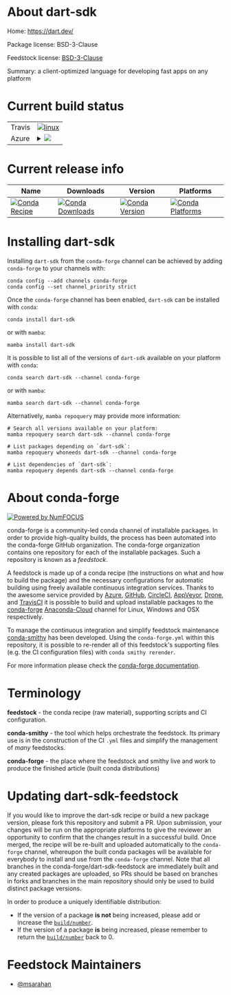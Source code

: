 About dart-sdk
==============

Home: https://dart.dev/

Package license: BSD-3-Clause

Feedstock license: [BSD-3-Clause](https://github.com/conda-forge/dart-sdk-feedstock/blob/main/LICENSE.txt)

Summary: a client-optimized language for developing fast apps on any platform

Current build status
====================


<table><tr>
    <td>Travis</td>
    <td>
      <a href="https://app.travis-ci.com/conda-forge/dart-sdk-feedstock">
        <img alt="linux" src="https://img.shields.io/travis/com/conda-forge/dart-sdk-feedstock/main.svg?label=Linux">
      </a>
    </td>
  </tr>
    
  <tr>
    <td>Azure</td>
    <td>
      <details>
        <summary>
          <a href="https://dev.azure.com/conda-forge/feedstock-builds/_build/latest?definitionId=16810&branchName=main">
            <img src="https://dev.azure.com/conda-forge/feedstock-builds/_apis/build/status/dart-sdk-feedstock?branchName=main">
          </a>
        </summary>
        <table>
          <thead><tr><th>Variant</th><th>Status</th></tr></thead>
          <tbody><tr>
              <td>linux_64</td>
              <td>
                <a href="https://dev.azure.com/conda-forge/feedstock-builds/_build/latest?definitionId=16810&branchName=main">
                  <img src="https://dev.azure.com/conda-forge/feedstock-builds/_apis/build/status/dart-sdk-feedstock?branchName=main&jobName=linux&configuration=linux_64_" alt="variant">
                </a>
              </td>
            </tr><tr>
              <td>linux_aarch64</td>
              <td>
                <a href="https://dev.azure.com/conda-forge/feedstock-builds/_build/latest?definitionId=16810&branchName=main">
                  <img src="https://dev.azure.com/conda-forge/feedstock-builds/_apis/build/status/dart-sdk-feedstock?branchName=main&jobName=linux&configuration=linux_aarch64_" alt="variant">
                </a>
              </td>
            </tr><tr>
              <td>linux_ppc64le</td>
              <td>
                <a href="https://dev.azure.com/conda-forge/feedstock-builds/_build/latest?definitionId=16810&branchName=main">
                  <img src="https://dev.azure.com/conda-forge/feedstock-builds/_apis/build/status/dart-sdk-feedstock?branchName=main&jobName=linux&configuration=linux_ppc64le_" alt="variant">
                </a>
              </td>
            </tr><tr>
              <td>osx_64</td>
              <td>
                <a href="https://dev.azure.com/conda-forge/feedstock-builds/_build/latest?definitionId=16810&branchName=main">
                  <img src="https://dev.azure.com/conda-forge/feedstock-builds/_apis/build/status/dart-sdk-feedstock?branchName=main&jobName=osx&configuration=osx_64_" alt="variant">
                </a>
              </td>
            </tr><tr>
              <td>osx_arm64</td>
              <td>
                <a href="https://dev.azure.com/conda-forge/feedstock-builds/_build/latest?definitionId=16810&branchName=main">
                  <img src="https://dev.azure.com/conda-forge/feedstock-builds/_apis/build/status/dart-sdk-feedstock?branchName=main&jobName=osx&configuration=osx_arm64_" alt="variant">
                </a>
              </td>
            </tr><tr>
              <td>win_64</td>
              <td>
                <a href="https://dev.azure.com/conda-forge/feedstock-builds/_build/latest?definitionId=16810&branchName=main">
                  <img src="https://dev.azure.com/conda-forge/feedstock-builds/_apis/build/status/dart-sdk-feedstock?branchName=main&jobName=win&configuration=win_64_" alt="variant">
                </a>
              </td>
            </tr>
          </tbody>
        </table>
      </details>
    </td>
  </tr>
</table>

Current release info
====================

| Name | Downloads | Version | Platforms |
| --- | --- | --- | --- |
| [![Conda Recipe](https://img.shields.io/badge/recipe-dart--sdk-green.svg)](https://anaconda.org/conda-forge/dart-sdk) | [![Conda Downloads](https://img.shields.io/conda/dn/conda-forge/dart-sdk.svg)](https://anaconda.org/conda-forge/dart-sdk) | [![Conda Version](https://img.shields.io/conda/vn/conda-forge/dart-sdk.svg)](https://anaconda.org/conda-forge/dart-sdk) | [![Conda Platforms](https://img.shields.io/conda/pn/conda-forge/dart-sdk.svg)](https://anaconda.org/conda-forge/dart-sdk) |

Installing dart-sdk
===================

Installing `dart-sdk` from the `conda-forge` channel can be achieved by adding `conda-forge` to your channels with:

```
conda config --add channels conda-forge
conda config --set channel_priority strict
```

Once the `conda-forge` channel has been enabled, `dart-sdk` can be installed with `conda`:

```
conda install dart-sdk
```

or with `mamba`:

```
mamba install dart-sdk
```

It is possible to list all of the versions of `dart-sdk` available on your platform with `conda`:

```
conda search dart-sdk --channel conda-forge
```

or with `mamba`:

```
mamba search dart-sdk --channel conda-forge
```

Alternatively, `mamba repoquery` may provide more information:

```
# Search all versions available on your platform:
mamba repoquery search dart-sdk --channel conda-forge

# List packages depending on `dart-sdk`:
mamba repoquery whoneeds dart-sdk --channel conda-forge

# List dependencies of `dart-sdk`:
mamba repoquery depends dart-sdk --channel conda-forge
```


About conda-forge
=================

[![Powered by
NumFOCUS](https://img.shields.io/badge/powered%20by-NumFOCUS-orange.svg?style=flat&colorA=E1523D&colorB=007D8A)](https://numfocus.org)

conda-forge is a community-led conda channel of installable packages.
In order to provide high-quality builds, the process has been automated into the
conda-forge GitHub organization. The conda-forge organization contains one repository
for each of the installable packages. Such a repository is known as a *feedstock*.

A feedstock is made up of a conda recipe (the instructions on what and how to build
the package) and the necessary configurations for automatic building using freely
available continuous integration services. Thanks to the awesome service provided by
[Azure](https://azure.microsoft.com/en-us/services/devops/), [GitHub](https://github.com/),
[CircleCI](https://circleci.com/), [AppVeyor](https://www.appveyor.com/),
[Drone](https://cloud.drone.io/welcome), and [TravisCI](https://travis-ci.com/)
it is possible to build and upload installable packages to the
[conda-forge](https://anaconda.org/conda-forge) [Anaconda-Cloud](https://anaconda.org/)
channel for Linux, Windows and OSX respectively.

To manage the continuous integration and simplify feedstock maintenance
[conda-smithy](https://github.com/conda-forge/conda-smithy) has been developed.
Using the ``conda-forge.yml`` within this repository, it is possible to re-render all of
this feedstock's supporting files (e.g. the CI configuration files) with ``conda smithy rerender``.

For more information please check the [conda-forge documentation](https://conda-forge.org/docs/).

Terminology
===========

**feedstock** - the conda recipe (raw material), supporting scripts and CI configuration.

**conda-smithy** - the tool which helps orchestrate the feedstock.
                   Its primary use is in the construction of the CI ``.yml`` files
                   and simplify the management of *many* feedstocks.

**conda-forge** - the place where the feedstock and smithy live and work to
                  produce the finished article (built conda distributions)


Updating dart-sdk-feedstock
===========================

If you would like to improve the dart-sdk recipe or build a new
package version, please fork this repository and submit a PR. Upon submission,
your changes will be run on the appropriate platforms to give the reviewer an
opportunity to confirm that the changes result in a successful build. Once
merged, the recipe will be re-built and uploaded automatically to the
`conda-forge` channel, whereupon the built conda packages will be available for
everybody to install and use from the `conda-forge` channel.
Note that all branches in the conda-forge/dart-sdk-feedstock are
immediately built and any created packages are uploaded, so PRs should be based
on branches in forks and branches in the main repository should only be used to
build distinct package versions.

In order to produce a uniquely identifiable distribution:
 * If the version of a package **is not** being increased, please add or increase
   the [``build/number``](https://docs.conda.io/projects/conda-build/en/latest/resources/define-metadata.html#build-number-and-string).
 * If the version of a package **is** being increased, please remember to return
   the [``build/number``](https://docs.conda.io/projects/conda-build/en/latest/resources/define-metadata.html#build-number-and-string)
   back to 0.

Feedstock Maintainers
=====================

* [@msarahan](https://github.com/msarahan/)

